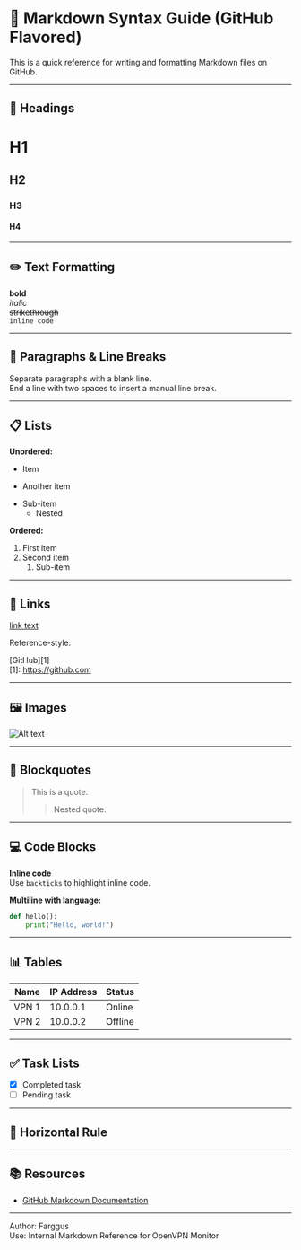 # 📘 Markdown Syntax Guide (GitHub Flavored)

This is a quick reference for writing and formatting Markdown files on GitHub.

---

## 📌 Headings

# H1  
## H2  
### H3  
#### H4  

---

## ✏️ Text Formatting

**bold**  
*italic*  
~~strikethrough~~  
`inline code`

---

## 📄 Paragraphs & Line Breaks

Separate paragraphs with a blank line.  
End a line with two spaces to insert a manual line break.

---

## 📋 Lists

**Unordered:**

- Item  
* Another item  
- Sub-item  
  - Nested  

**Ordered:**

1. First item  
2. Second item  
   1. Sub-item  

---

## 🔗 Links

[link text](https://example.com)

Reference-style:

[GitHub][1]  
[1]: https://github.com

---

## 🖼️ Images

![Alt text](https://example.com/image.png)

---

## 💬 Blockquotes

> This is a quote.  
>> Nested quote.

---

## 💻 Code Blocks

**Inline code**  
Use `backticks` to highlight inline code.

**Multiline with language:**

```python
def hello():
    print("Hello, world!")
```

---

## 📊 Tables

| Name    | IP Address | Status  |
|---------|------------|---------|
| VPN 1   | 10.0.0.1   | Online  |
| VPN 2   | 10.0.0.2   | Offline |

---

## ✅ Task Lists

- [x] Completed task  
- [ ] Pending task  

---

## 📎 Horizontal Rule

---

## 📚 Resources

- [GitHub Markdown Documentation](https://docs.github.com/en/github/writing-on-github)

---

Author: Farggus  
Use: Internal Markdown Reference for OpenVPN Monitor
